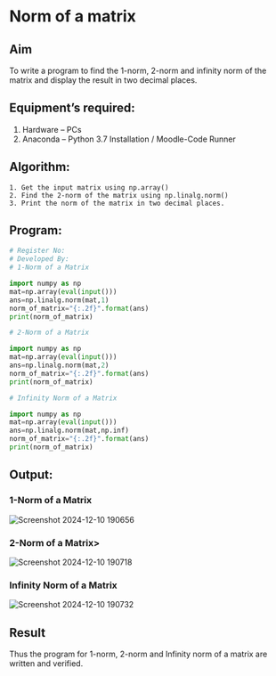 # Norm of a matrix
## Aim
To write a program to find the 1-norm, 2-norm and infinity norm of the matrix and display the result in two decimal places.
## Equipment’s required:
1.	Hardware – PCs
2.	Anaconda – Python 3.7 Installation / Moodle-Code Runner
## Algorithm:
	1. Get the input matrix using np.array()   
    2. Find the 2-norm of the matrix using np.linalg.norm()
	3. Print the norm of the matrix in two decimal places.
## Program:
```Python
# Register No:
# Developed By:
# 1-Norm of a Matrix

import numpy as np
mat=np.array(eval(input()))
ans=np.linalg.norm(mat,1)
norm_of_matrix="{:.2f}".format(ans)
print(norm_of_matrix)

# 2-Norm of a Matrix

import numpy as np
mat=np.array(eval(input()))
ans=np.linalg.norm(mat,2)
norm_of_matrix="{:.2f}".format(ans)
print(norm_of_matrix)

# Infinity Norm of a Matrix

import numpy as np
mat=np.array(eval(input()))
ans=np.linalg.norm(mat,np.inf)
norm_of_matrix="{:.2f}".format(ans)
print(norm_of_matrix)

```
## Output:
### 1-Norm of a Matrix
![Screenshot 2024-12-10 190656](https://github.com/user-attachments/assets/1061da13-e794-4e72-99e2-2fde1dbda83a)


### 2-Norm of a Matrix>
![Screenshot 2024-12-10 190718](https://github.com/user-attachments/assets/48045901-3435-44ad-833c-5ad1b8e5b13b)

### Infinity Norm of a Matrix
![Screenshot 2024-12-10 190732](https://github.com/user-attachments/assets/82ef57e7-7be9-4bf9-b1d6-ebad32394e3c)


## Result
Thus the program for 1-norm, 2-norm and Infinity norm of a matrix are written and verified.

